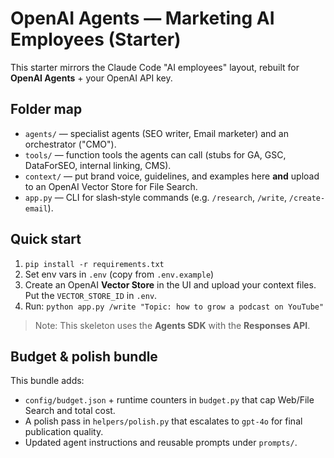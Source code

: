 # OpenAI Agents — Marketing AI Employees (Starter)

This starter mirrors the Claude Code "AI employees" layout, rebuilt for **OpenAI Agents** + your OpenAI API key.

## Folder map
- `agents/` — specialist agents (SEO writer, Email marketer) and an orchestrator ("CMO").
- `tools/` — function tools the agents can call (stubs for GA, GSC, DataForSEO, internal linking, CMS).
- `context/` — put brand voice, guidelines, and examples here **and** upload to an OpenAI Vector Store for File Search.
- `app.py` — CLI for slash‑style commands (e.g. `/research`, `/write`, `/create-email`).

## Quick start
1. `pip install -r requirements.txt`
2. Set env vars in `.env` (copy from `.env.example`)
3. Create an OpenAI **Vector Store** in the UI and upload your context files. Put the `VECTOR_STORE_ID` in `.env`.
4. Run: `python app.py /write "Topic: how to grow a podcast on YouTube"`

> Note: This skeleton uses the **Agents SDK** with the **Responses API**.

## Budget & polish bundle
This bundle adds:
- `config/budget.json` + runtime counters in `budget.py` that cap Web/File Search and total cost.
- A polish pass in `helpers/polish.py` that escalates to `gpt-4o` for final publication quality.
- Updated agent instructions and reusable prompts under `prompts/`.
